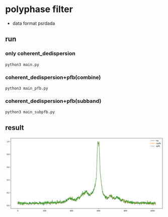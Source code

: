 # polyphase filter

* data format psrdada

## run

### only coherent_dedispersion
```
python3 main.py
```

### coherent_dedispersion+pfb(combine)
```
python3 main_pfb.py
```

### coherent_dedispersion+pfb(subband)
```
python3 main_subpfb.py
```

## result

![](./result/output.png)
